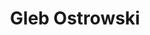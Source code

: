 ---
layout: authorpage
permalink: /author/goost/
title: "Gleb Ostrowski"
description: 
modified: 2015-03-14 22:54:42 +0600
tags: 
  - Gleb
  - Ostrowski
---